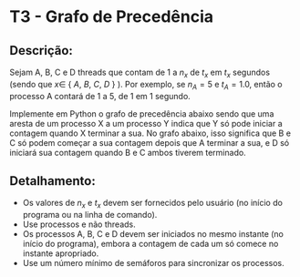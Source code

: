 # T3 - Grafo de Precedência

## Descrição:
 Sejam A, B, C e D threads que contam de 1 a $n_x$ de $t_x$ em $t_x$ segundos (sendo que $x ∈$ { $A$, $B$, $C$, $D$ } ). Por exemplo, se $n_A = 5$ e $t_A = 1.0$, então o processo A contará de 1 a 5, de 1 em 1 segundo.

 Implemente em Python o grafo de precedência abaixo sendo que uma aresta de um processo X a um processo Y indica que Y só pode iniciar a contagem quando X terminar a sua. No grafo abaixo, isso significa que B e C só podem começar a sua contagem depois que A terminar a sua, e D só iniciará sua contagem quando B e C ambos tiverem terminado.

## Detalhamento:
 - Os valores de $n_x$ e $t_x$ devem ser fornecidos pelo usuário (no início do programa ou na linha de comando).
 - Use processos e não threads.
 - Os processos A, B, C e D devem ser iniciados no mesmo instante (no início do programa), embora a contagem de cada um só comece no instante apropriado.
- Use um número mínimo de semáforos para sincronizar os processos.
